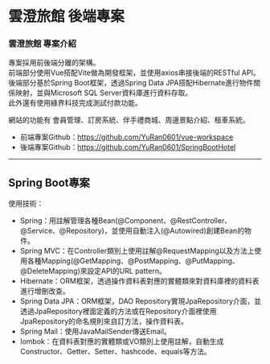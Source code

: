 # 雲澄旅館 後端專案
  
### 雲澄旅館 專案介紹
  
專案採用前後端分離的架構。  
前端部分使用Vue搭配Vite做為開發框架，並使用axios串接後端的RESTful API。  
後端部分基於Spring Boot框架，透過Spring Data JPA搭配Hibernate進行物件關係映射，並與Microsoft SQL Server資料庫進行資料存取。  
此外還有使用綠界科技完成測試付款功能。
  
網站的功能有 會員管理、訂房系統、伴手禮商城、周邊景點介紹、租車系統。

- 前端專案Github：https://github.com/YuRan0601/vue-workspace
- 後端專案Github：https://github.com/YuRan0601/SpringBootHotel
  
--- 
  
## Spring Boot專案
  
使用技術：
  
- Spring：用註解管理各種Bean(@Component、@RestController、@Service、@Repository)，並使用自動注入(@Autowired)創建Bean的物件。
- Spring MVC：在Controller類別上使用註解@RequestMapping以及方法上使用各種Mapping(@GetMapping、@PostMapping、@PutMapping、@DeleteMapping)來設定API的URL pattern。
- Hibernate：ORM框架，透過操作資料表對應的實體類來對資料庫裡的資料表進行增刪改查。
- Spring Data JPA：ORM框架，DAO Repository實現JpaRepository介面，並透過JpaRepository裡面定義的方法或在Repository介面裡使用JpaRepository的命名規則來自訂方法，操作資料表。
- Spring Mail：使用JavaMailSender傳送Email。
- lombok：在資料表對應的實體類或VO類別上使用註解，自動生成Constructor、Getter、Setter、hashcode、equals等方法。
